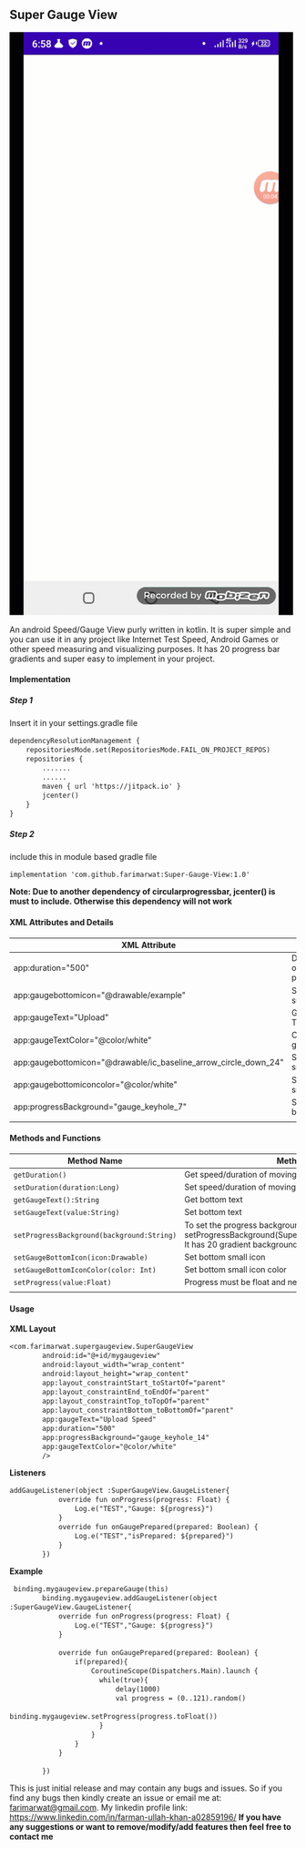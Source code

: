 
## Super Gauge View
![Demo](demo.gif)

An android Speed/Gauge View purly written in kotlin. It is super simple and you can use it in any project like Internet Test Speed, Android Games or other speed measuring and visualizing purposes.
It has 20 progress bar gradients and super easy to implement in your project.
#### Implementation
##### Step 1
Insert it in your settings.gradle file
```
dependencyResolutionManagement {
    repositoriesMode.set(RepositoriesMode.FAIL_ON_PROJECT_REPOS)
    repositories {
        .......
        ......
        maven { url 'https://jitpack.io' }
        jcenter()
    }
}
```
##### Step 2
include this in module based gradle file
```
implementation 'com.github.farimarwat:Super-Gauge-View:1.0'
```
**Note: Due to another dependency of circularprogressbar, jcenter() is must to include. Otherwise this dependency will not work**

#### XML Attributes and Details
| XML Attribute  |details   |
| ------------ | ------------ |
|  app:duration="500" | Duration(Speed) of moving progress   |
|  app:gaugebottomicon="@drawable/example" |  Set bottom small icon |
| app:gaugeText="Upload"  |  Gauge View Text |
| app:gaugeTextColor="@color/white" | Change bottom gauge text color  |
| app:gaugebottomicon="@drawable/ic_baseline_arrow_circle_down_24" |  Set bottom small icon  |
| app:gaugebottomiconcolor="@color/white"|  Set bottom small icon color  |
| app:progressBackground="gauge_keyhole_7" |  Setting progress background |
|  |   |

#### Methods and Functions
|  Method Name | Method Details   |
| ------------ | ------------ |
| `getDuration()`  | Get speed/duration of moving progress   |
| `setDuration(duration:Long)`  |  Set speed/duration of moving progress |
|  `getGaugeText():String` | Get bottom text   |
| `setGaugeText(value:String)`  | Set bottom text   |
|  `setProgressBackground(background:String)` | To set the progress background e.g. setProgressBackground(SuperGaugeView.GAUGE_KEYHOLE_1). It has 20 gradient backgrounds  |
| `setGaugeBottomIcon(icon:Drawable)`  | Set bottom small icon  |
| `setGaugeBottomIconColor(color: Int)`  | Set bottom small icon color |
| `setProgress(value:Float)`  | Progress must be float and needle will be only rotate up to 120  |
|   |   |

#### Usage
**XML Layout**
```
<com.farimarwat.supergaugeview.SuperGaugeView
        android:id="@+id/mygaugeview"
        android:layout_width="wrap_content"
        android:layout_height="wrap_content"
        app:layout_constraintStart_toStartOf="parent"
        app:layout_constraintEnd_toEndOf="parent"
        app:layout_constraintTop_toTopOf="parent"
        app:layout_constraintBottom_toBottomOf="parent"
        app:gaugeText="Upload Speed"
        app:duration="500"
        app:progressBackground="gauge_keyhole_14"
        app:gaugeTextColor="@color/white"
        />
```
**Listeners**
```
addGaugeListener(object :SuperGaugeView.GaugeListener{
            override fun onProgress(progress: Float) {
                Log.e("TEST","Gauge: ${progress}")
            }
			override fun onGaugePrepared(prepared: Boolean) {
                Log.e("TEST","isPrepared: ${prepared}")
            }
        })
```
**Example**
```
 binding.mygaugeview.prepareGauge(this)
        binding.mygaugeview.addGaugeListener(object :SuperGaugeView.GaugeListener{
            override fun onProgress(progress: Float) {
                Log.e("TEST","Gauge: ${progress}")
            }

            override fun onGaugePrepared(prepared: Boolean) {
                if(prepared){
                    CoroutineScope(Dispatchers.Main).launch {
                      while(true){
                          delay(1000)
                          val progress = (0..121).random()
                          binding.mygaugeview.setProgress(progress.toFloat())
                      }
                    }
                }
            }

        })
```

This is just initial release and may contain any bugs and issues. So if you find any bugs then kindly create an issue or email me at: farimarwat@gmail.com.
My linkedin profile link: https://www.linkedin.com/in/farman-ullah-khan-a02859196/
**If you have any suggestions or want to remove/modify/add features then feel free to contact me**
